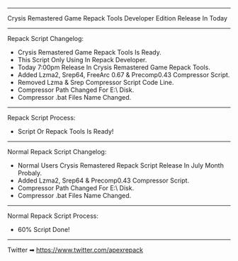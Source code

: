 *************************************************************************************************
Crysis Remastered Game Repack Tools Developer Edition Release In Today
*************************************************************************************************
Repack Script Changelog:
- Crysis Remastered Game Repack Tools Is Ready.
- This Script Only Using In Repack Developer.
- Today 7:00pm Release In Crysis Remastered Game Repack Tools.
- Added Lzma2, Srep64, FreeArc 0.67 & Precomp0.43 Compressor Script.
- Removed Lzma & Srep Compressor Script Code Line.
- Compressor Path Changed For E:\ Disk.
- Compressor .bat Files Name Changed.
*************************************************************************************************
 Repack Script Process:
- Script Or Repack Tools Is Ready!
**************************************************************************************************
Normal Repack Script Changelog:
- Normal Users Crysis Remastered Repack Script Release In July Month Probaly.
- Added Lzma2, Srep64 & Precomp0.43 Compressor Script.
- Compressor Path Changed For E:\ Disk.
- Compressor .bat Files Name Changed.
***************************************************************************************************
Normal Repack Script Process:
- 60% Script Done!
***************************************************************************************************

Twitter ➡ https://www.twitter.com/apexrepack
